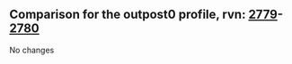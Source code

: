 ## Comparison for the outpost0 profile, rvn: [2779](https://github.com/PRO100KatYT/FortniteProfileRevisions/tree/main/profiles/outpost0/2779%20outpost0.json)-[2780](https://github.com/PRO100KatYT/FortniteProfileRevisions/tree/main/profiles/outpost0/2780%20outpost0.json)

No changes
